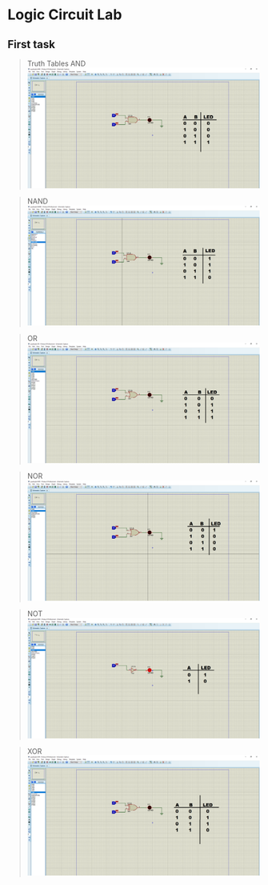 # Logic Circuit Lab
## First task 
> Truth Tables
> AND
![Alt text](https://github.com/Miiitiii/Logic-Circuit-Lab/blob/main/ex1/Truth%20Tables/AND/quadruple%20AND.png) 

>NAND
![Alt text](https://github.com/Miiitiii/Logic-Circuit-Lab/blob/main/ex1/Truth%20Tables/NAND/quadruple%20NAND%20-%20Proteus%208%20Professional%20-%20Schematic%20Capture%203_27_2021%2010_06_57%20PM.png) 

>OR
![Alt text](https://github.com/Miiitiii/Logic-Circuit-Lab/blob/main/ex1/Truth%20Tables/OR/quadruple%20OR.png) 

>NOR
![Alt text](https://github.com/Miiitiii/Logic-Circuit-Lab/blob/main/ex1/Truth%20Tables/NOR/quadruple%20NOR.png) 

>NOT
![Alt text](https://github.com/Miiitiii/Logic-Circuit-Lab/blob/main/ex1/Truth%20Tables/NOT/quadruple%20NOT.png) 

>XOR
![Alt text](https://github.com/Miiitiii/Logic-Circuit-Lab/blob/main/ex1/Truth%20Tables/XOR/quadruple%20XOR.png) 

